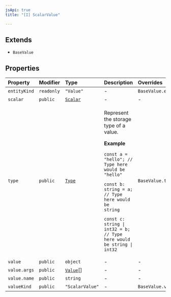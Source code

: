 ```yaml
---
jsApi: true
title: "[I] ScalarValue"

---
```

## Extends

- `BaseValue`

## Properties

| Property | Modifier | Type | Description | Overrides | Inherited from |
| :------ | :------ | :------ | :------ | :------ | :------ |
| `entityKind` | `readonly` | `"Value"` | - | `BaseValue.entityKind` | `BaseValue.entityKind` |
| `scalar` | `public` | [`Scalar`](Scalar.md) | - | - | - |
| `type` | `public` | [`Type`](../type-aliases/Type.md) | <p>Represent the storage type of a value.</p><p>**Example**</p><code>const a = "hello"; // Type here would be "hello"<p>const b: string = a;  // Type here would be string</p><p>const c: string \| int32 = b; // Type here would be string \| int32</p></code> | `BaseValue.type` | `BaseValue.type` |
| `value` | `public` | `object` | - | - | - |
| `value.args` | `public` | [`Value`](../type-aliases/Value.md)[] | - | - | - |
| `value.name` | `public` | `string` | - | - | - |
| `valueKind` | `public` | `"ScalarValue"` | - | `BaseValue.valueKind` | `BaseValue.valueKind` |
